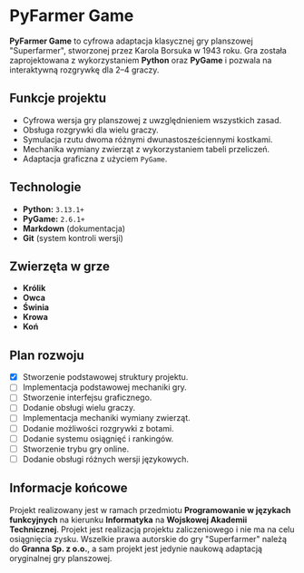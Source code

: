 # PyFarmer Game

**PyFarmer Game** to cyfrowa adaptacja klasycznej gry planszowej "Superfarmer", stworzonej przez Karola Borsuka w 1943 roku. Gra została zaprojektowana z wykorzystaniem **Python** oraz **PyGame** i pozwala na interaktywną rozgrywkę dla 2–4 graczy.

## Funkcje projektu
- Cyfrowa wersja gry planszowej z uwzględnieniem wszystkich zasad.
- Obsługa rozgrywki dla wielu graczy.
- Symulacja rzutu dwoma różnymi dwunastosześciennymi kostkami.
- Mechanika wymiany zwierząt z wykorzystaniem tabeli przeliczeń.
- Adaptacja graficzna z użyciem `PyGame`.

## Technologie
- **Python:** `3.13.1+`
- **PyGame:** `2.6.1+`
- **Markdown** (dokumentacja)
- **Git** (system kontroli wersji)

## Zwierzęta w grze
- **Królik**
- **Owca**
- **Świnia**
- **Krowa**
- **Koń**

## Plan rozwoju
- [x] Stworzenie podstawowej struktury projektu.
- [ ] Implementacja podstawowej mechaniki gry.
- [ ] Stworzenie interfejsu graficznego.
- [ ] Dodanie obsługi wielu graczy.
- [ ] Implementacja mechaniki wymiany zwierząt.
- [ ] Dodanie możliwości rozgrywki z botami.
- [ ] Dodanie systemu osiągnięć i rankingów.
- [ ] Stworzenie trybu gry online.
- [ ] Dodanie obsługi różnych wersji językowych.

## Informacje końcowe
Projekt realizowany jest w ramach przedmiotu **Programowanie w językach funkcyjnych** na kierunku **Informatyka** na **Wojskowej Akademii Technicznej**. Projekt jest realizacją projektu zaliczeniowego i nie ma na celu osiągnięcia zysku. Wszelkie prawa autorskie do gry "Superfarmer" należą do **Granna Sp. z o.o.**, a sam projekt jest jedynie naukową adaptacją oryginalnej gry planszowej.
